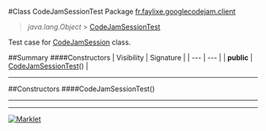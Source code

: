 #Class CodeJamSessionTest
Package [fr.faylixe.googlecodejam.client](README.md)<br>

> *java.lang.Object* > [CodeJamSessionTest](CodeJamSessionTest.md)


Test case for [CodeJamSession](CodeJamSession.md) class.

##Summary
####Constructors
| Visibility | Signature |
| --- | --- |
| **public** | [CodeJamSessionTest](#codejamsessiontest)() |

---


##Constructors
####CodeJamSessionTest()
> 


---

---

[![Marklet](https://img.shields.io/badge/Generated%20by-Marklet-green.svg)](https://github.com/Faylixe/marklet)